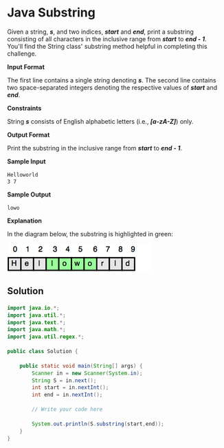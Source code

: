 # Java Substring

Given a string, **_s_**, and two indices, **_start_** and **_end_**, print a substring consisting of all characters in the inclusive range from **_start_** to **_end - 1_**. You'll find the String class' substring method helpful in completing this challenge.

**Input Format**

The first line contains a single string denoting **_s_**.
The second line contains two space-separated integers denoting the respective values of **_start_** and **_end_**.

**Constraints**

String **_s_** consists of English alphabetic letters (i.e., **_[a-zA-Z]_**) only.

**Output Format**

Print the substring in the inclusive range from **_start_** to **_end - 1_**.

**Sample Input**
```
Helloworld
3 7
```

**Sample Output**
```
lowo
```

**Explanation**

In the diagram below, the substring is highlighted in green:

![substring-image](https://github.com/rbrummer-jhb/hackerrank/blob/main/java/images/substring-image.png)

## Solution

```java
import java.io.*;
import java.util.*;
import java.text.*;
import java.math.*;
import java.util.regex.*;

public class Solution {

    public static void main(String[] args) {
        Scanner in = new Scanner(System.in);
        String S = in.next();
        int start = in.nextInt();
        int end = in.nextInt();
        
        // Write your code here
        
        System.out.println(S.substring(start,end));
    }
}
```
